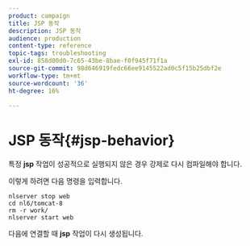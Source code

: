 ```yaml
---
product: campaign
title: JSP 동작
description: JSP 동작
audience: production
content-type: reference
topic-tags: troubleshooting
exl-id: 858d00d0-7c65-43be-8bae-f0f945f71f1a
source-git-commit: 98d646919fedc66ee9145522ad0c5f15b25dbf2e
workflow-type: tm+mt
source-wordcount: '36'
ht-degree: 16%

---
```


# JSP 동작{#jsp-behavior}

특정 **jsp** 작업이 성공적으로 실행되지 않은 경우 강제로 다시 컴파일해야 합니다.

이렇게 하려면 다음 명령을 입력합니다.

```
nlserver stop web
cd nl6/tomcat-8
rm -r work/
nlserver start web
```

다음에 연결할 때 **jsp** 작업이 다시 생성됩니다.
